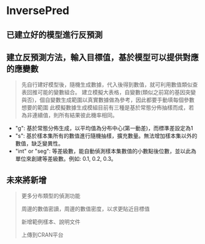 # InversePred

已建立好的模型進行反預測
------------------------------
建立反預測方法，輸入目標值，基於模型可以提供對應的應變數
------------------------------

> 先自行建好模型後，隨機生成數據，代入後得到數值，就可利用數值類似查表回推可能的變數組合。
> 建立模擬大表格，自變數(類似之前寫的基因突變與否)，個自變數生成範圍以真實數據做為參考，因此都要手動填每個參數想要的範圍
> 此模擬數據生成模組目前有三種是基於常態分佈抽樣而成，若為非連續值，則所有結果彼此機率相同。
> 
  - "g": 基於常態分佈生成，以平均值為分布中心(第一動差)，而標準差設定為1
  - "s": 基於樣本集所有的數值進行隨機抽樣，擴充數量。無法增加樣本集以外的數值，缺乏變異性。 
  - "int" or "seg": 等差級數，能自動偵測樣本集數值的小數點後位數，並以此為單位來創建等差級數。例如: 0.1, 0.2, 0.3。 


未來將新增
--------------------------------
> 更多分布類型的偵測功能
> 
> 周邊的數值密讀，周邊的數值密度，以求更貼近目標值
> 
> 新增範例樣本、說明文件
> 
> 上傳到CRAN平台
